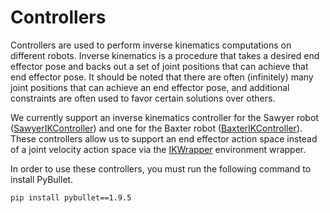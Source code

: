 # Controllers

Controllers are used to perform inverse kinematics computations on different robots. Inverse kinematics is a procedure that takes a desired end effector pose and backs out a set of joint positions that can achieve that end effector pose. It should be noted that there are often (infinitely) many joint positions that can achieve an end effector pose, and additional constraints are often used to favor certain solutions over others. 

We currently support an inverse kinematics controller for the Sawyer robot ([SawyerIKController](sawyer_ik_controller.py)) and one for the Baxter robot ([BaxterIKController](baxter_ik_controller.py)). These controllers allow us to support an end effector action space instead of a joint velocity action space via the [IKWrapper](../wrappers/ik_wrapper.py) environment wrapper. 

In order to use these controllers, you must run the following command to install PyBullet.

```bash
pip install pybullet==1.9.5
```

